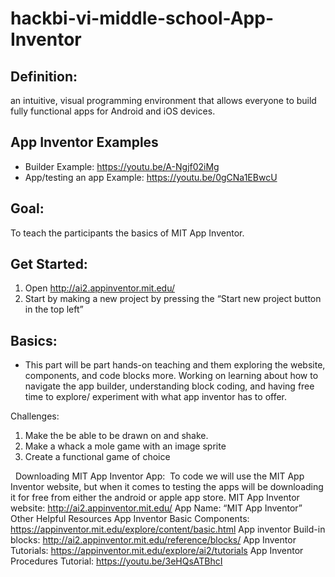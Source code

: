 # hackbi-vi-middle-school-App-Inventor

## Definition: 
an intuitive, visual programming environment that allows everyone to build fully functional apps for Android and iOS devices.

## App Inventor Examples
* Builder Example: https://youtu.be/A-Ngjf02iMg
* App/testing an app Example: https://youtu.be/0gCNa1EBwcU


## Goal: 
To teach the participants the basics of MIT App Inventor.

## Get Started: 
1. Open http://ai2.appinventor.mit.edu/
2. Start by making a new project by pressing the “Start new project button in the top left”

## Basics: 
* This part will be part hands-on teaching and them exploring the website, components, and code blocks more. Working on learning about how to navigate the app builder, understanding block coding, and having free time to explore/ experiment with what app inventor has to offer.

Challenges:  

1. Make the be able to be drawn on and shake.
2. Make a whack a mole game with an image sprite
3. Create a functional game of choice

 
Downloading MIT App Inventor App: 
To code we will use the MIT App Inventor website, but when it comes to testing the apps will be
downloading it for free from either the android or apple app store. MIT App Inventor website:
http://ai2.appinventor.mit.edu/ App Name: “MIT App Inventor”
Other Helpful Resources
App Inventor Basic Components: https://appinventor.mit.edu/explore/content/basic.html
App inventor Build-in blocks: http://ai2.appinventor.mit.edu/reference/blocks/
App Inventor Tutorials: https://appinventor.mit.edu/explore/ai2/tutorials
App Inventor Procedures Tutorial: https://youtu.be/3eHQsATBhcI

